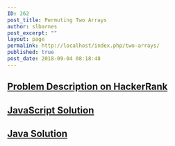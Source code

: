 ```yaml
---
ID: 262
post_title: Permuting Two Arrays
author: slbarnes
post_excerpt: ""
layout: page
permalink: http://localhost/index.php/two-arrays/
published: true
post_date: 2018-09-04 08:18:48
---
```

## <a href="https://www.hackerrank.com/challenges/two-arrays" target="_blank" rel="noopener">Problem Description on HackerRank</a>

## [JavaScript Solution][1]

## [Java Solution][2]

 [1]: /index.php/two-arrays/two-arrays-javascript
 [2]: /index.php/two-arrays/two-arrays-java